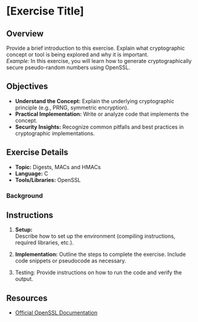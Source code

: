 # [Exercise Title]

## Overview

Provide a brief introduction to this exercise. Explain what cryptographic concept or tool is being explored and why it is important.  
*Example:* In this exercise, you will learn how to generate cryptographically secure pseudo-random numbers using OpenSSL.

## Objectives

- **Understand the Concept:** Explain the underlying cryptographic principle (e.g., PRNG, symmetric encryption).
- **Practical Implementation:** Write or analyze code that implements the concept.
- **Security Insights:** Recognize common pitfalls and best practices in cryptographic implementations.

## Exercise Details

- **Topic:** Digests, MACs and HMACs
- **Language:** C
- **Tools/Libraries:** OpenSSL

### Background



## Instructions

1. **Setup:**  
   Describe how to set up the environment (compiling instructions, required libraries, etc.).
   
2. **Implementation:**
   Outline the steps to complete the exercise. Include code snippets or pseudocode as necessary.
   
3. Testing:
   Provide instructions on how to run the code and verify the output.
   
## Resources

<!-- - [Course Slides on Cryptography Exercises]() -->
- [Official OpenSSL Documentation](https://www.openssl.org/docs/)
